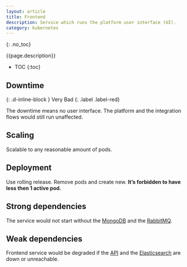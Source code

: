 ```yaml
---
layout: article
title: Frontend
description: Service which runs the platform user interface (UI).
category: kubernetes
---
```


{: .no_toc}

{{page.description}}

- TOC
{:toc}

## Downtime
{: .d-inline-block }
Very Bad
{: .label .label-red}

The downtime means no user interface. The platform and the integration flows would still run unaffected.

## Scaling

Scalable to any reasonable amount of pods.

## Deployment

Use rolling release. Remove pods and create new. **It’s forbidden to have less then 1 active pod.**

## Strong dependencies

The service would not start without the [MongoDB](/on-prem/mongodb) and the
[RabbitMQ](/on-prem/rabbitmq).

## Weak dependencies

Frontend service would be degraded if the [API](/on-prem/kubernetes/api) and the
[Elasticsearch](/on-prem/elasticsearch) are down or unreachable.
